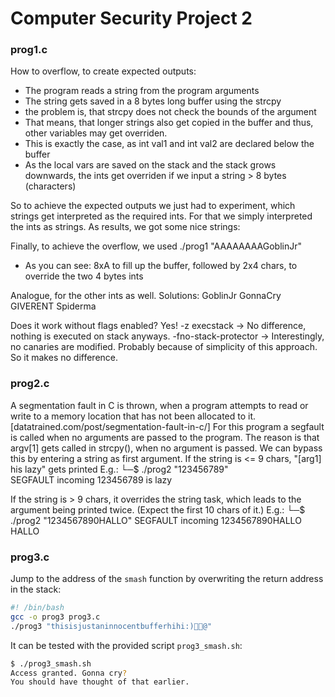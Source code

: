 # Computer Security Project 2

### prog1.c
How to overflow, to create expected outputs:
- The program reads a string from the program arguments
- The string gets saved in a 8 bytes long buffer using the strcpy
- the problem is, that strcpy does not check the bounds of the argument
- That means, that longer strings also get copied in the buffer and thus, other variables may get overriden.
- This is exactly the case, as int val1 and int val2 are declared below the buffer
- As the local vars are saved on the stack and the stack grows downwards, the ints get overriden if we input a string > 8 bytes (characters)

So to achieve the expected outputs we just had to experiment, which strings get interpreted as the required ints.
For that we simply interpreted the ints as strings. As results, we got some nice strings:

Finally, to achieve the overflow, we used
./prog1 "AAAAAAAAGoblinJr"
- As you can see: 8xA to fill up the buffer, followed by 2x4 chars, to override the two 4 bytes ints

Analogue, for the other ints as well. Solutions:
GoblinJr
GonnaCry
GIVERENT
Spiderma

Does it work without flags enabled? Yes!
-z execstack
-> No difference, nothing is executed on stack anyways.
-fno-stack-protector
-> Interestingly, no canaries are modified. Probably because of simplicity of this approach. So it makes no difference. 

### prog2.c
A segmentation fault in C is thrown, when a program attempts to read or write to a memory location that has not been allocated to it. 
[datatrained.com/post/segmentation-fault-in-c/]
For this program a segfault is called when no arguments are passed to the program.
The reason is that argv[1] gets called in strcpy(), when no argument is passed. 
We can bypass this by entering a string as first argument.
If the string is <= 9 chars, "[arg1] his lazy" gets printed
E.g.:
└─$ ./prog2 "123456789"      
SEGFAULT incoming
123456789 is lazy

If the string is > 9 chars, it overrides the string task, which leads to the argument being printed twice. (Expect the first 10 chars of it.)
E.g.:
└─$ ./prog2 "1234567890HALLO"
SEGFAULT incoming
1234567890HALLO HALLO

### prog3.c

Jump to the address of the `smash` function by overwriting the return address in the stack:

```sh
#! /bin/bash
gcc -o prog3 prog3.c
./prog3 "thisisjustaninnocentbufferhihi:)@"
```

It can be tested with the provided script `prog3_smash.sh`:

```sh
$ ./prog3_smash.sh
Access granted. Gonna cry?
You should have thought of that earlier.

```
